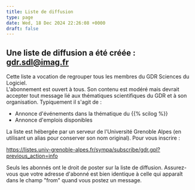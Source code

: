 ```yaml
---
title: Liste de diffusion
type: page
date: Wed, 18 Dec 2024 22:26:08 +0000
draft: false
---
```


## Une liste de diffusion a été créée : gdr.sdl@imag.fr

Cette liste a vocation de regrouper tous les membres du GDR Sciences du Logiciel.  
L'abonnement est ouvert à tous. Son contenu est modéré mais devrait accepter tout message lié aux thématiques scientifiques du GDR et à son organisation. Typiquement il s'agit de :

  * Annonce d'événements dans la thématique du {{% scilog %}}
  * Annonce d'emplois disponibles



La liste est hébergée par un serveur de l'Université Grenoble Alpes (en utilisant un alias pour conserver son nom original). Pour vous inscrire :

<https://listes.univ-grenoble-alpes.fr/sympa/subscribe/gdr.gpl?previous_action=info>

Seuls les abonnés ont le droit de poster sur la liste de diffusion. Assurez-vous que votre adresse d'abonné est bien identique à celle qui apparaît dans le champ "from" quand vous postez un message.
